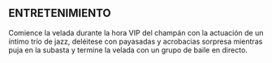 <h2 class="faan-header">ENTRETENIMIENTO
</h2>
<div class="faan-body">
    Comience la velada durante la hora VIP del champán con la actuación de un íntimo trío de jazz, deléitese con payasadas y acrobacias sorpresa mientras puja en la subasta y termine la velada con un grupo de baile en directo.
</div>
